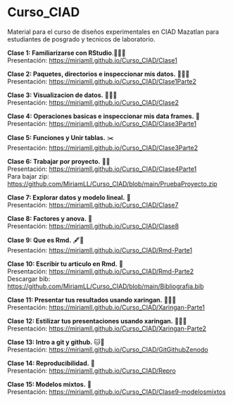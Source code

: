 # Curso_CIAD

Material para el curso de diseños experimentales en CIAD Mazatlan para estudiantes de posgrado y tecnicos de laboratorio.

**Clase 1: Familiarizarse con RStudio**.🧑🏽‍💻 <br>
Presentación: https://miriamll.github.io/Curso_CIAD/Clase1

**Clase 2: Paquetes, directorios e inspeccionar mis datos.**  👩🏽‍🔧<br>
Presentación: https://miriamll.github.io/Curso_CIAD/Clase1Parte2

**Clase 3: Visualizacion de datos.**  👩🏽‍🎨<br>
Presentación: https://miriamll.github.io/Curso_CIAD/Clase2

**Clase 4: Operaciones basicas e inspeccionar mis data frames.**  🔎<br>
Presentación: https://miriamll.github.io/Curso_CIAD/Clase3Parte1

**Clase 5: Funciones y Unir tablas.**  ✂️<br>
Presentación: https://miriamll.github.io/Curso_CIAD/Clase3Parte2

**Clase 6: Trabajar por proyecto.** 👯‍♀️  <br>
Presentación: https://miriamll.github.io/Curso_CIAD/Clase4Parte1  
Para bajar zip: https://github.com/MiriamLL/Curso_CIAD/blob/main/PruebaProyecto.zip  

**Clase 7: Explorar datos y modelo lineal.**  📏<br>
Presentación: https://miriamll.github.io/Curso_CIAD/Clase7

**Clase 8: Factores y anova.**  🐞<br>
Presentación: https://miriamll.github.io/Curso_CIAD/Clase8

**Clase 9: Que es Rmd.**  🖋️📄<br>
Presentación: https://miriamll.github.io/Curso_CIAD/Rmd-Parte1 

**Clase 10: Escribir tu articulo en Rmd.** 📑 <br>
Presentación: https://miriamll.github.io/Curso_CIAD/Rmd-Parte2  
Descargar bib: https://github.com/MiriamLL/Curso_CIAD/blob/main/Bibliografia.bib  

**Clase 11: Presentar tus resultados usando xaringan.**  👩🏽‍🏫<br>
Presentación: https://miriamll.github.io/Curso_CIAD/Xaringan-Parte1  

**Clase 12: Estilizar tus presentaciones usando xaringan.**  👩🏽‍🎤<br>
Presentación: https://miriamll.github.io/Curso_CIAD/Xaringan-Parte2  

**Clase 13: Intro a git y github.**  🐱🐙<br>
Presentación: https://miriamll.github.io/Curso_CIAD/GitGithubZenodo  

**Clase 14: Reproducibilidad.**  🤝<br>
Presentación: https://miriamll.github.io/Curso_CIAD/Repro 

**Clase 15: Modelos mixtos.**  🐲<br>
Presentación: https://miriamll.github.io/Curso_CIAD/Clase9-modelosmixtos 
